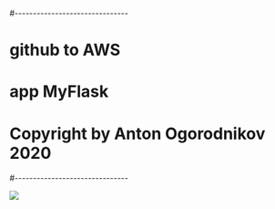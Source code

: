 #-------------------------------
#
#  github to AWS
#   app MyFlask
#
# Copyright by Anton Ogorodnikov 2020
#-------------------------------

<img src="https://github.com/antoniosf100/github-actions-p2-cicd-to-aws/workflows/CI-CD-Pipeline-to-AWS-ElasticBeanstalk/badge.svg?branch=master"><br>

